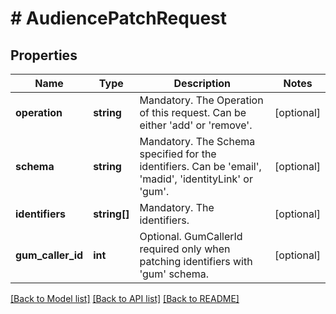 # # AudiencePatchRequest

## Properties

Name | Type | Description | Notes
------------ | ------------- | ------------- | -------------
**operation** | **string** | Mandatory. The Operation of this request. Can be either &#39;add&#39; or &#39;remove&#39;. | [optional] 
**schema** | **string** | Mandatory. The Schema specified for the identifiers. Can be &#39;email&#39;, &#39;madid&#39;, &#39;identityLink&#39; or &#39;gum&#39;. | [optional] 
**identifiers** | **string[]** | Mandatory. The identifiers. | [optional] 
**gum_caller_id** | **int** | Optional. GumCallerId required only when patching identifiers with &#39;gum&#39; schema. | [optional] 

[[Back to Model list]](../../README.md#documentation-for-models) [[Back to API list]](../../README.md#documentation-for-api-endpoints) [[Back to README]](../../README.md)


